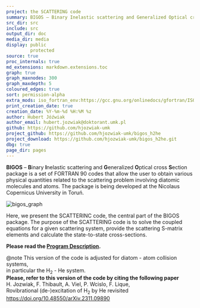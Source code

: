```yaml
---
project: the SCATTERING code
summary: BIGOS – Binary Inelastic scattering and Generalized Optical cross Section package, vs. 0.01
src_dir: src
include: src
output_dir: doc
media_dir: media
display: public
         protected
source: true
proc_internals: true
md_extensions: markdown.extensions.toc
graph: true
graph_maxnodes: 300
graph_maxdepth: 5
coloured_edges: true
sort: permission-alpha
extra_mods: iso_fortran_env:https://gcc.gnu.org/onlinedocs/gfortran/ISO_005fFORTRAN_005fENV.html
print_creation_date: true
creation_date: %Y-%m-%d %H:%M %z
author: Hubert Jóźwiak
author_email: hubert.jozwiak@doktorant.umk.pl
github: https://github.com/hjozwiak-umk
project_github: https://github.com/hjozwiak-umk/bigos_h2he
project_download: https://github.com/hjozwiak-umk/bigos_h2he.git
dbg: true
page_dir: pages
---
```


**BIGOS** – **B**inary **I**nelastic scattering and **G**eneralized **O**ptical cross **S**ection package is a set of FORTRAN 90 codes that
allow the user to obtain various physical quantities related to the scattering problem involving diatomic molecules and
atoms. The package is being developed at the Nicolaus Copernicus University in Toruń.

![bigos_graph](|media|/bigos_graph.jpg "Structure of the BIGOS project")

Here, we present the SCATTERINC code, the central part of the BIGOS package.
The purpose of the SCATTERING code is to solve the coupled equations for a given scattering system, provide the
scattering S-matrix elements and calculate the state-to-state cross-sections.

**Please read the [Program Description](page/index.html).**

@note
This version of the code is adjusted for diatom - atom collision systems,<br>
in particular the H<sub>2</sub> - He system. <br>
**Please, refer to this version of the code by citing the following paper** <br>
H. Jozwiak, F. Thibault, A. Viel, P. Wcislo, F. Lique, <br>
Rovibrational (de-)excitation of H<sub>2</sub> by He revisited <br>
https://doi.org/10.48550/arXiv.2311.09890
